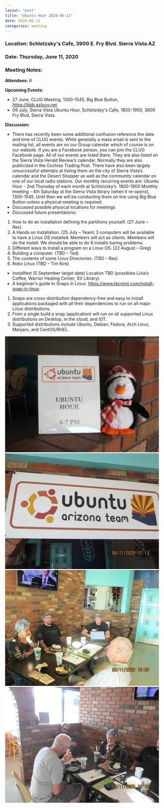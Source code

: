 ```yaml
---
layout: "post"
title: "Ubuntu Hour 2020-06-11"
date: 2020-06-11
categories: meeting
---
```


### Location: Schlotzsky's Cafe, 3900 E. Fry Blvd. Sierra Vista AZ

### Date: Thursday, June 11, 2020

### Meeting Notes:

**Attendees:** 6

**Upcoming Events:**

 * 27 June, CLUG Meeting, 1300-1545, Big Blue Button, https://bbb.azloco.net
 * 09 July, Sierra Vista Ubuntu Hour, Schlotzsky's Cafe, 1800-1900, 3900 Fry Blvd, Sierra Vista.
 
**Discussion:**

 * There has recently been some additional confusion reference the date and time of CLUG events.  While generally a mass email is sent to the mailing list, all events are on our Group calendar which of course is on our website.  If you are a Facebook person, you can join the CLUG Facebook page.  All of our events are listed there.  They are also listed on the Sierra Vista Herald Review’s calendar.  Normally they are also publicized in the Cochise Trading Post.  There have also been largely unsuccessful attempts at listing them on the city of Sierra Vista’s calendar and the Desert Shopper as well as the community calendar on one of our local radio stations.  Our monthly recurring events are:
Ubuntu Hour - 2nd Thursday of each month at Schlotzsky’s.  1800-1900
Monthly meeting - 4th Saturday at the Sierra Vista library (when it re-opens), 1300-1545. Until then we will be conducting them on line using Big Blue Button unless a physical meeting is required.
 * Discussed possible physical locations for meetings
 * Discussed future presentations:
  1. How to do an installation defining the partitions yourself. (27 June – Rex).
  2. A Hands on Installation. (25 July – Team) 3 computers will be available to have a Linux OS installed.  Members will act as clients.  Members will do the install.  We should be able to do 9 installs baring problems.
  3. Different ways to install a program on a Linux OS. (22 August – Greg) 
  4. Building a computer. (TBD – Ted) 
  5. The contents of some Linux Directories. (TBD – Rex) 
  6. Robo Linux (TBD – Tim Kirk)
 * Installfest (5 September target date) Location TBD (possibles Livia’s Coffee, Warrior Healing Center, SV Library)
 * A beginner’s guide to Snaps in Linux.  https://www.tecmint.com/install-snap-in-linux.
  1. Snaps are cross-distribution dependency-free and easy to install applications packaged with all their dependencies to run on all major Linux distributions.
  2. From a single build a snap (application) will run on all supported Linux distributions on Desktop, in the cloud, and IOT.
  3. Supported distributions include Ubuntu, Debian, Fedora, Arch Linux, Manjaro, and CentOS/RHEL.

![alt text](https://raw.githubusercontent.com/CochiseLinuxUsersGroup/CochiseLinuxUsersGroup.github.io/master/images/rsz_sv_ubuntuhour_2020-06-11_1.jpg)
![alt text](https://raw.githubusercontent.com/CochiseLinuxUsersGroup/CochiseLinuxUsersGroup.github.io/master/images/rsz_sv_ubuntuhour_2020-06-11_2.jpg)
![alt text](https://raw.githubusercontent.com/CochiseLinuxUsersGroup/CochiseLinuxUsersGroup.github.io/master/images/rsz_sv_ubuntuhour_2020-06-11_3.jpg)
![alt text](https://raw.githubusercontent.com/CochiseLinuxUsersGroup/CochiseLinuxUsersGroup.github.io/master/images/rsz_sv_ubuntuhour_2020-06-11_4.jpg)
